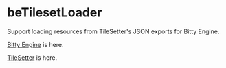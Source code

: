 # beTilesetLoader

Support loading resources from TileSetter's JSON exports for Bitty Engine.

[Bitty Engine](https://paladin-t.github.io/bitty/) is here.

[TileSetter](https://www.tilesetter.org/docs/exporting#json) is here.
